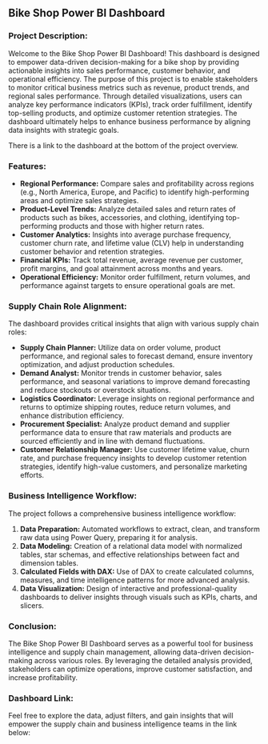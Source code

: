 ## Bike Shop Power BI Dashboard 

### Project Description:
Welcome to the Bike Shop Power BI Dashboard! This dashboard is designed to empower data-driven decision-making for a bike shop by providing actionable insights into sales performance, customer behavior, and operational efficiency. The purpose of this project is to enable stakeholders to monitor critical business metrics such as revenue, product trends, and regional sales performance. Through detailed visualizations, users can analyze key performance indicators (KPIs), track order fulfillment, identify top-selling products, and optimize customer retention strategies. The dashboard ultimately helps to enhance business performance by aligning data insights with strategic goals. 

There is a link to the dashboard at the bottom of the project overview.

### Features:
- **Regional Performance:** Compare sales and profitability across regions (e.g., North America, Europe, and Pacific) to identify high-performing areas and optimize sales strategies.
- **Product-Level Trends:** Analyze detailed sales and return rates of products such as bikes, accessories, and clothing, identifying top-performing products and those with higher return rates.
- **Customer Analytics:** Insights into average purchase frequency, customer churn rate, and lifetime value (CLV) help in understanding customer behavior and retention strategies.
- **Financial KPIs:** Track total revenue, average revenue per customer, profit margins, and goal attainment across months and years.
- **Operational Efficiency:** Monitor order fulfillment, return volumes, and performance against targets to ensure operational goals are met.

### Supply Chain Role Alignment:
The dashboard provides critical insights that align with various supply chain roles:

- **Supply Chain Planner:** Utilize data on order volume, product performance, and regional sales to forecast demand, ensure inventory optimization, and adjust production schedules.
- **Demand Analyst:** Monitor trends in customer behavior, sales performance, and seasonal variations to improve demand forecasting and reduce stockouts or overstock situations.
- **Logistics Coordinator:** Leverage insights on regional performance and returns to optimize shipping routes, reduce return volumes, and enhance distribution efficiency.
- **Procurement Specialist:** Analyze product demand and supplier performance data to ensure that raw materials and products are sourced efficiently and in line with demand fluctuations.
- **Customer Relationship Manager:** Use customer lifetime value, churn rate, and purchase frequency insights to develop customer retention strategies, identify high-value customers, and personalize marketing efforts.

### Business Intelligence Workflow:
The project follows a comprehensive business intelligence workflow:

1. **Data Preparation:** Automated workflows to extract, clean, and transform raw data using Power Query, preparing it for analysis.
2. **Data Modeling:** Creation of a relational data model with normalized tables, star schemas, and effective relationships between fact and dimension tables.
3. **Calculated Fields with DAX:** Use of DAX to create calculated columns, measures, and time intelligence patterns for more advanced analysis.
4. **Data Visualization:** Design of interactive and professional-quality dashboards to deliver insights through visuals such as KPIs, charts, and slicers.

### Conclusion:
The Bike Shop Power BI Dashboard serves as a powerful tool for business intelligence and supply chain management, allowing data-driven decision-making across various roles. By leveraging the detailed analysis provided, stakeholders can optimize operations, improve customer satisfaction, and increase profitability.

### Dashboard Link:
Feel free to explore the data, adjust filters, and gain insights that will empower the supply chain and business intelligence teams in the link below:
